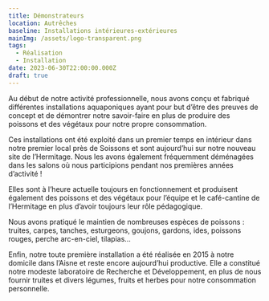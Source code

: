 ```yaml
---
title: Démonstrateurs
location: Autrêches
baseline: Installations intérieures-extérieures
mainImg: /assets/logo-transparent.png
tags:
  - Réalisation
  - Installation
date: 2023-06-30T22:00:00.000Z
draft: true
---
```


Au début de notre activité professionnelle, nous avons conçu et fabriqué différentes installations aquaponiques ayant pour but d’être des preuves de concept et de démontrer notre savoir-faire en plus de produire des poissons et des végétaux pour notre propre consommation. 

Ces installations ont été exploité dans un premier temps en intérieur dans notre premier local près de Soissons et sont aujourd’hui sur notre nouveau site de l’Hermitage. Nous les avons également fréquemment déménagées dans les salons où nous participions pendant nos premières années d’activité !

Elles sont à l’heure actuelle toujours en fonctionnement et produisent également des poissons et des végétaux pour l’équipe et le café-cantine de l’Hermitage en plus d’avoir toujours leur rôle pédagogique.

Nous avons pratiqué le maintien de nombreuses espèces de poissons : truites, carpes, tanches, esturgeons, goujons, gardons, ides, poissons rouges, perche arc-en-ciel, tilapias...

Enfin, notre toute première installation a été réalisée en 2015 à notre domicile dans l’Aisne et reste encore aujourd’hui productive. Elle a constitué notre modeste laboratoire de Recherche et Développement, en plus de nous fournir truites et divers légumes, fruits et herbes pour notre consommation personnelle.

